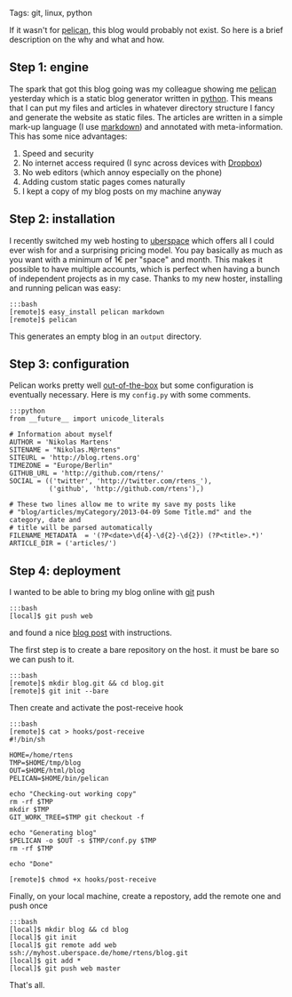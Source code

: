 Tags: git, linux, python

If it wasn't for [pelican], this blog would probably not exist. So here is a brief description on the why and what and how.

[pelican]: http://github.com/getpelican/pelican

## Step 1: engine

The spark that got this blog going was my colleague showing me [pelican] yesterday which is a static blog generator written in [python]. This means that I can put my files and articles in whatever directory structure I fancy and generate the website as static files. The articles are written in a simple mark-up language (I use [markdown]) and annotated with meta-information. This has some nice advantages:

1. Speed and security
1. No internet access required (I sync across devices with [Dropbox])
1. No web editors (which annoy especially on the phone)
1. Adding custom static pages comes naturally
1. I kept a copy of my blog posts on my machine anyway

[python]: http://www.python.org/
[markdown]: http://daringfireball.net/projects/markdown/
[Dropbox]: http://www.dropbox.com/home

## Step 2: installation

I recently switched my web hosting to [uberspace] which offers all I could ever wish for and a surprising pricing model. You pay basically as much as you want with a minimum of 1€ per "space" and month. This makes it possible to have multiple accounts, which is perfect when having a bunch of independent projects as in my case. Thanks to my new hoster, installing and running pelican was easy:
	
	:::bash
	[remote]$ easy_install pelican markdown
	[remote]$ pelican

This generates an empty blog in an `output` directory.

[uberspace]: http://uberspace.de/

## Step 3: configuration

Pelican works pretty well [out-of-the-box] but some configuration is eventually necessary. Here is my `config.py` with some comments.

	:::python
	from __future__ import unicode_literals

	# Information about myself
	AUTHOR = 'Nikolas Martens'
	SITENAME = "Nikolas.M@rtens"
	SITEURL = 'http://blog.rtens.org'
	TIMEZONE = "Europe/Berlin"
	GITHUB_URL = 'http://github.com/rtens/'
	SOCIAL = (('twitter', 'http://twitter.com/rtens_'),
	          ('github', 'http://github.com/rtens'),)

	# These two lines allow me to write my save my posts like 
	# "blog/articles/myCategory/2013-04-09 Some Title.md" and the category, date and 
	# title will be parsed automatically
	FILENAME_METADATA  = '(?P<date>\d{4}-\d{2}-\d{2}) (?P<title>.*)'
	ARTICLE_DIR = ('articles/')
	
[out-of-the-box]: https://pelican.readthedocs.org/en/3.1.1/getting_started.html

## Step 4: deployment

I wanted to be able to bring my blog online with [git] push

	:::bash
	[local]$ git push web

and found a nice [blog post](push-deploy) with instructions.

The first step is to create a bare repository on the host. it must be bare so we can push to it.

	:::bash
	[remote]$ mkdir blog.git && cd blog.git
	[remote]$ git init --bare

Then create and activate the post-receive hook

	:::bash
	[remote]$ cat > hooks/post-receive
	#!/bin/sh

	HOME=/home/rtens
	TMP=$HOME/tmp/blog
	OUT=$HOME/html/blog
	PELICAN=$HOME/bin/pelican

	echo "Checking-out working copy"
	rm -rf $TMP
	mkdir $TMP
	GIT_WORK_TREE=$TMP git checkout -f

	echo "Generating blog"
	$PELICAN -o $OUT -s $TMP/conf.py $TMP
	rm -rf $TMP

	echo "Done"

	[remote]$ chmod +x hooks/post-receive

Finally, on your local machine, create a repostory, add the remote one and push once

	:::bash
	[local]$ mkdir blog && cd blog
	[local]$ git init
	[local]$ git remote add web ssh://myhost.uberspace.de/home/rtens/blog.git
	[local]$ git add *
	[local]$ git push web master

That's all.

[git]: http://git-scm.com/
[push-deploy]: http://toroid.org/ams/git-website-howto